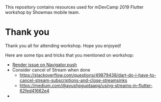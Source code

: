 This repository contains resources used for mDevCamp 2019 Flutter workshop by Showmax mobile team.

# Thank you

Thank you all for attending workshop. Hope you enjoyed!

Here are some tips and tricks that you mentioned on workshop:
- [Render issue on Navigator.push](https://github.com/flutter/flutter/issues/27089)
- Consider cancel of Stream when done
   - https://stackoverflow.com/questions/49879438/dart-do-i-have-to-cancel-stream-subscriptions-and-close-streamsinks
   - https://medium.com/@ayushpguptaapg/using-streams-in-flutter-62fed41662e4
- 
